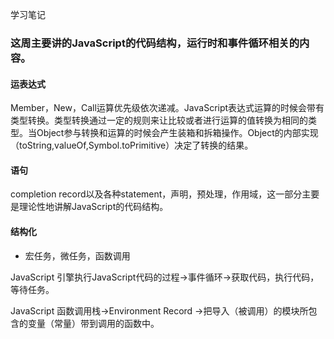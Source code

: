 学习笔记

### 这周主要讲的JavaScript的代码结构，运行时和事件循环相关的内容。

#### 运表达式

Member，New，Call运算优先级依次递减。JavaScript表达式运算的时候会带有类型转换。类型转换通过一定的规则来让比较或者进行运算的值转换为相同的类型。当Object参与转换和运算的时候会产生装箱和拆箱操作。Object的内部实现（toString,valueOf,Symbol.toPrimitive）决定了转换的结果。

#### 语句

completion record以及各种statement，声明，预处理，作用域，这一部分主要是理论性地讲解JavaScript的代码结构。

#### 结构化

* 宏任务，微任务，函数调用

JavaScript 引擎执行JavaScript代码的过程->事件循环->获取代码，执行代码，等待任务。

JavaScript 函数调用栈->Environment Record ->把导入（被调用）的模块所包含的变量（常量）带到调用的函数中。




